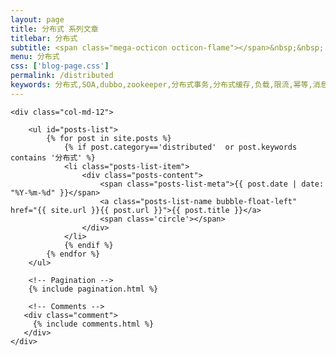```yaml
---
layout: page
title: 分布式 系列文章
titlebar: 分布式
subtitle: <span class="mega-octicon octicon-flame"></span>&nbsp;&nbsp; 分布式 系列教程
menu: 分布式
css: ['blog-page.css']
permalink: /distributed
keywords: 分布式,SOA,dubbo,zookeeper,分布式事务,分布式缓存,负载,限流,幂等,消息中间件,分库分表
---
```


<div class="row">

    <div class="col-md-12">

        <ul id="posts-list">
            {% for post in site.posts %}
                {% if post.category=='distributed'  or post.keywords contains '分布式' %}
                <li class="posts-list-item">
                    <div class="posts-content">
                        <span class="posts-list-meta">{{ post.date | date: "%Y-%m-%d" }}</span>
                        <a class="posts-list-name bubble-float-left" href="{{ site.url }}{{ post.url }}">{{ post.title }}</a>
                        <span class='circle'></span>
                    </div>
                </li>
                {% endif %}
            {% endfor %}
        </ul> 

        <!-- Pagination -->
        {% include pagination.html %}

        <!-- Comments -->
       <div class="comment">
         {% include comments.html %}
       </div>
    </div>

</div>
<script>
    $(document).ready(function(){

        // Enable bootstrap tooltip
        $("body").tooltip({ selector: '[data-toggle=tooltip]' });

    });
</script>